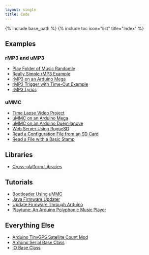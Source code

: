 ```yaml
---
layout: single
title: Code
---
```

{% include base_path %}
{% include toc icon="list" title="Index" %}

## Examples

### rMP3 and uMP3

* [Play Folder of Music Randomly](play_folder_of_music_randomly.html)
* [Really Simple rMP3 Example](really_simple_rmp3_example.html)
* [rMP3 on an Arduino Mega](rmp3_on_an_arduino_mega.html)
* [rMP3 Trigger with Time-Out Example](rmp3_trigger_with_time-out_example.html)
* [rMP3 Lyrics](rmp3lyrics.html)

### uMMC

* [Time Lapse Video Project](time_lapse_video_project.html)
* [uMMC on an Arduino Mega](ummc_on_an_arduino_mega.html)
* [uMMC on an Arduino Duemilanove](ummc_on_arduino_duemilanove.html)
* [Web Server Using RogueSD](web_server_using_roguesd.html)
* [Read a Configuration File from an SD Card](arduino/read_config_file_from_sd_card.html)
* [Read a File with a Basic Stamp](basicstamp/bs2sx_read_file_using_ummc.html)

## Libraries

* [Cross-platform Libraries](libraries.html)

## Tutorials

* [Bootloader Using uMMC](bootloader_using_ummc.html)
* [Java Firmware Updater](java_firmware_updater.html)
* [Update Firmware Through Arduino](update_firmware_through_arduino.html)
* [Playtune: An Arduino Polyphonic Music Player](projects/playtune.html)

## Everything Else

* [Arduino TinyGPS Satellite Count Mod](arduino_tinygps_satellite_count_mod.html)
* [Arduino Serial Base Class](arduino_serial_base_class.html)
* [IO Base Class](arduino/io_base_class.html)

